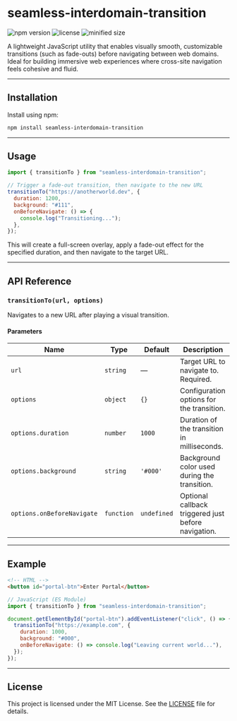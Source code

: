 # seamless-interdomain-transition

![npm version](https://img.shields.io/npm/v/seamless-interdomain-transition?color=blue&label=npm)
![license](https://img.shields.io/github/license/calcifer-3118/seamless-interdomain-transition)
![minified size](https://img.shields.io/bundlephobia/minzip/seamless-interdomain-transition?label=minzipped)

A lightweight JavaScript utility that enables visually smooth, customizable transitions (such as fade-outs) before navigating between web domains. Ideal for building immersive web experiences where cross-site navigation feels cohesive and fluid.

---

## Installation

Install using npm:

```bash
npm install seamless-interdomain-transition
```

---

## Usage

```js
import { transitionTo } from "seamless-interdomain-transition";

// Trigger a fade-out transition, then navigate to the new URL
transitionTo("https://anotherworld.dev", {
  duration: 1200,
  background: "#111",
  onBeforeNavigate: () => {
    console.log("Transitioning...");
  },
});
```

This will create a full-screen overlay, apply a fade-out effect for the specified duration, and then navigate to the target URL.

---

## API Reference

### `transitionTo(url, options)`

Navigates to a new URL after playing a visual transition.

#### Parameters

| Name                       | Type       | Default     | Description                                         |
| -------------------------- | ---------- | ----------- | --------------------------------------------------- |
| `url`                      | `string`   | —           | Target URL to navigate to. Required.                |
| `options`                  | `object`   | `{}`        | Configuration options for the transition.           |
| `options.duration`         | `number`   | `1000`      | Duration of the transition in milliseconds.         |
| `options.background`       | `string`   | `'#000'`    | Background color used during the transition.        |
| `options.onBeforeNavigate` | `function` | `undefined` | Optional callback triggered just before navigation. |

---

## Example

```html
<!-- HTML -->
<button id="portal-btn">Enter Portal</button>
```

```js
// JavaScript (ES Module)
import { transitionTo } from "seamless-interdomain-transition";

document.getElementById("portal-btn").addEventListener("click", () => {
  transitionTo("https://example.com", {
    duration: 1000,
    background: "#000",
    onBeforeNavigate: () => console.log("Leaving current world..."),
  });
});
```

---

## License

This project is licensed under the MIT License. See the [LICENSE](./LICENSE) file for details.
